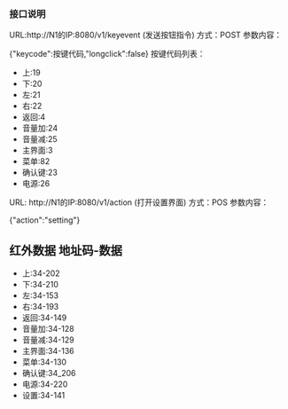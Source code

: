 ### 接口说明

URL:http://N1的IP:8080/v1/keyevent  (发送按钮指令)
方式：POST
参数内容：

{"keycode":按键代码,"longclick":false}
按键代码列表：

- 上:19
- 下:20
- 左:21
- 右:22
- 返回:4
- 音量加:24
- 音量减:25
- 主界面:3
- 菜单:82
- 确认键:23
- 电源:26

URL: http://N1的IP:8080/v1/action (打开设置界面)
方式：POS
参数内容：

{"action":"setting"}

## 红外数据  地址码-数据
- 上:34-202
- 下:34-210
- 左:34-153
- 右:34-193
- 返回:34-149
- 音量加:34-128
- 音量减:34-129
- 主界面:34-136
- 菜单:34-130
- 确认键:34_206
- 电源:34-220
- 设置:34-141